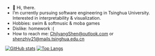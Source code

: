 - 👋 Hi, there.
- I’m currently pursuing software engineering in Tsinghua University. Interested in interpretability & visualization.
- Hobbies: swim & softmusic & moba games
- Dislike: homework :(
- How to reach me: ChilyangShen@outlook.com or shenzhiy21@mails.tsinghua.edu.cn

[![GitHub stats](https://github-readme-stats.vercel.app/api?username=shenzhiy21&show_icons=true&theme=tokyonight)](https://github.com/anuraghazra/github-readme-stats)
[![Top Langs](https://github-readme-stats.vercel.app/api/top-langs/?username=shenzhiy21&layout=compact&theme=tokyonight)](https://github.com/anuraghazra/github-readme-stats)
